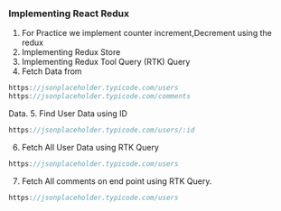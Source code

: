 ### Implementing React Redux

1. For Practice we implement counter increment,Decrement using the redux
2. Implementing Redux Store
3. Implementing Redux Tool Query (RTK) Query
4. Fetch Data from 
```javascript
https://jsonplaceholder.typicode.com/users
https://jsonplaceholder.typicode.com/comments
```
Data.
5. Find User Data using ID 
```javascript
https://jsonplaceholder.typicode.com/users/:id
```

6. Fetch All User Data using RTK Query 
```javascript
https://jsonplaceholder.typicode.com/users
```
7. Fetch All comments on end point using RTK Query.
```javascript
https://jsonplaceholder.typicode.com/users
``` 
